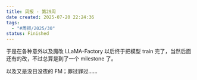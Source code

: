 ```yaml
---
title: 周报 - 第29周
date created: 2025-07-20 22:24:36
tags:
  - "#周报/2025/30"
status: Finished
---
```


于是在各种意外以及魔改 LLaMA-Factory 以后终于把模型 train 完了，当然后面还有的改，不过总算是到了一个 milestone 了。

以及又是没日没夜的 FM；罪过罪过……
